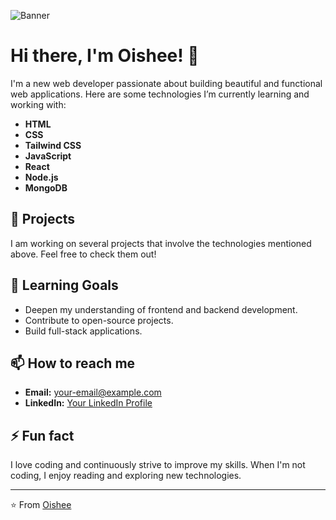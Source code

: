 ![Banner](https://via.placeholder.com/1200x400.png?text=Welcome+to+Oishee's+GitHub+Profile)

# Hi there, I'm Oishee! 👋

I'm a new web developer passionate about building beautiful and functional web applications. Here are some technologies I’m currently learning and working with:

- **HTML**
- **CSS**
- **Tailwind CSS**
- **JavaScript**
- **React**
- **Node.js**
- **MongoDB**

## 🔭 Projects
I am working on several projects that involve the technologies mentioned above. Feel free to check them out!

## 🌱 Learning Goals
- Deepen my understanding of frontend and backend development.
- Contribute to open-source projects.
- Build full-stack applications.

## 📫 How to reach me
- **Email:** [your-email@example.com](mailto:your-email@example.com)
- **LinkedIn:** [Your LinkedIn Profile](https://www.linkedin.com)

## ⚡ Fun fact
I love coding and continuously strive to improve my skills. When I'm not coding, I enjoy reading and exploring new technologies.

---

⭐️ From [Oishee](https://github.com/your-github-username)

